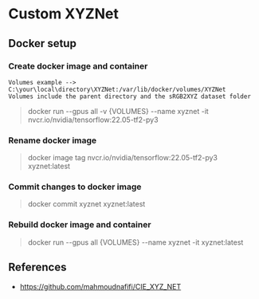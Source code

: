 # Custom XYZNet

## Docker setup
### Create docker image and container
```
Volumes example --> C:\your\local\directory\XYZNet:/var/lib/docker/volumes/XYZNet
Volumes include the parent directory and the sRGB2XYZ dataset folder
```
> docker run --gpus all -v {VOLUMES} --name xyznet -it nvcr.io/nvidia/tensorflow:22.05-tf2-py3

### Rename docker image
> docker image tag nvcr.io/nvidia/tensorflow:22.05-tf2-py3 xyznet:latest

### Commit changes to docker image
> docker commit xyznet xyznet:latest

### Rebuild docker image and container
> docker run --gpus all {VOLUMES} --name xyznet -it xyznet:latest

## References
- https://github.com/mahmoudnafifi/CIE_XYZ_NET